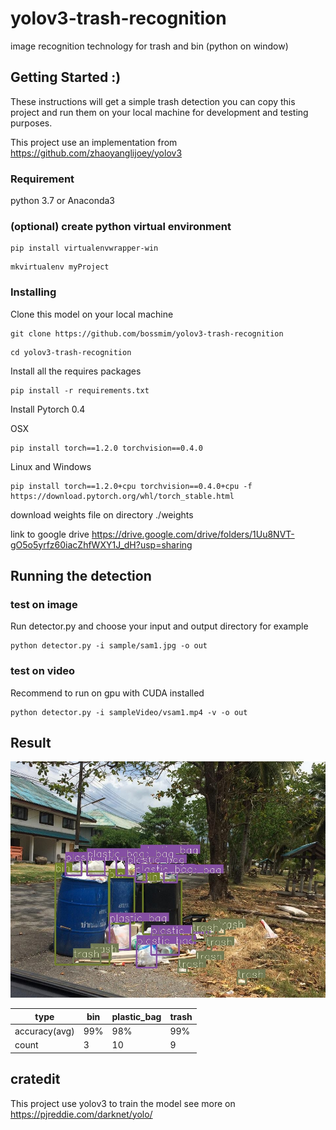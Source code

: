 # yolov3-trash-recognition

 image recognition technology for trash and bin (python on window) 

## Getting Started :)

These instructions will get a simple trash detection you can copy this project and run them on your local machine for development and testing purposes. 

This project use an implementation from https://github.com/zhaoyanglijoey/yolov3 

### Requirement

python 3.7 or Anaconda3

### (optional) create python virtual environment

```
pip install virtualenvwrapper-win
```
```
mkvirtualenv myProject
```
### Installing

Clone this model on your local machine

```
git clone https://github.com/bossmim/yolov3-trash-recognition
```
```
cd yolov3-trash-recognition
```
Install all the requires packages
```
pip install -r requirements.txt
```
Install Pytorch 0.4

OSX 
```
pip install torch==1.2.0 torchvision==0.4.0
```
Linux and Windows

```
pip install torch==1.2.0+cpu torchvision==0.4.0+cpu -f https://download.pytorch.org/whl/torch_stable.html
```

download weights file on directory ./weights 

link to google drive https://drive.google.com/drive/folders/1Uu8NVT-gO5o5yrfz60iacZhfWXY1J_dH?usp=sharing


## Running the detection

### test on image

Run detector.py and choose your input and output directory for example

```
python detector.py -i sample/sam1.jpg -o out
```

### test on video

Recommend to run on gpu with CUDA installed

```
python detector.py -i sampleVideo/vsam1.mp4 -v -o out
```

## Result

![GitHub Logo](/demo/sam1.jpg) 

type| bin | plastic_bag | trash
--- | --- | --- | ---
accuracy(avg) | 99% | 98% | 99%
count| 3 | 10 | 9


## cratedit

This project use yolov3 to train the model
see more on https://pjreddie.com/darknet/yolo/


